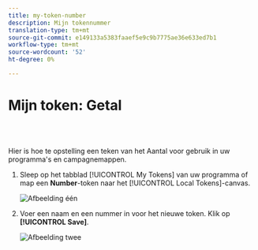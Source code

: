 ```yaml
---
title: my-token-number
description: Mijn tokennummer
translation-type: tm+mt
source-git-commit: e149133a5383faaef5e9c9b7775ae36e633ed7b1
workflow-type: tm+mt
source-wordcount: '52'
ht-degree: 0%

---
```



# Mijn token: Getal

<br> 

Hier is hoe te opstelling een teken van het Aantal voor gebruik in uw programma&#39;s en campagnemappen.

1. Sleep op het tabblad [!UICONTROL My Tokens] van uw programma of map een **Number**-token naar het [!UICONTROL Local Tokens]-canvas.

   ![Afbeelding één](/help/sky/assets/my-tokens/my-token-number/my-token-number-1.png)

1. Voer een naam en een nummer in voor het nieuwe token. Klik op **[!UICONTROL Save]**.

   ![Afbeelding twee](/help/sky/assets/my-tokens/my-token-number/my-token-number-2.png)
